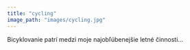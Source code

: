 ```yaml
---
title: "cycling"
image_path: "images/cycling.jpg"
---
```

Bicyklovanie patrí medzi moje najobľúbenejšie letné činnosti...